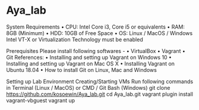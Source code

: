 # Aya_lab

System Requirements
•	CPU: Intel Core i3, Core i5 or equivalents
•	RAM: 8GB (Minimum)
•	HDD: 10GB of Free Space
•	OS: Linux / MacOS / Windows
Intel VT-X or Virtualization Technology must be enabled

Prerequisites
Please install following softwares -
•	VirtualBox
•	Vagrant
•	Git
References:
•	Installing and setting up Vagrant on Windows 10
•	Installing and setting up Vagrant on Mac OS X
•	Installing Vagrant on Ubuntu 18.04
•	How to install Git on Linux, Mac and Windows


Setting up Lab Environment
Creating/Starting VMs
Run following commands in Terminal (Linux / MacOS) or CMD / Git Bash (Windows)
git clone https://github.com/kosoewin/Aya_lab.git
cd Aya_lab.git
vagrant plugin install vagrant-vbguest
vagrant up
